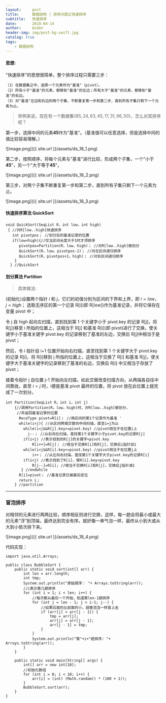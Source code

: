 ```yaml
---
layout:     post
title:      数据结构 | 排序问题之快速排序
subtitle:   快速排序
date:       2018-04-14
author:     Aiden
header-img: img/post-bg-swift.jpg
catalog: true 			
tags:								
    - 数据结构
---
```


#### 思想:

"快速排序"的思想很简单，整个排序过程只需要三步：
```
（1）在数据集之中，选择一个元素作为"基准"（pivot）。
（2）所有小于"基准"的元素，都移到"基准"的左边；所有大于"基准"的元素，都移到"基准"的右边。
（3）对"基准"左边和右边的两个子集，不断重复第一步和第二步，直到所有子集只剩下一个元素为止。
```



> 举例来说，现在有一个数据集$\{85, 24, 63, 45, 17, 31, 96, 50\}$，怎么对其排序呢？

第一步，选择中间的元素**45**作为"基准"。（基准值可以任意选择，但是选择中间的值比较容易理解。）

![image.png]({{ site.url }}/assets/ds_18_1.png)


第二步，按照顺序，将每个元素与"基准"进行比较，形成两个子集，一个"小于**45**"，另一个"大于等于**45**"。

![image.png]({{ site.url }}/assets/ds_18_2.png)


第三步，对两个子集不断重复第一步和第二步，直到所有子集只剩下一个元素为止。

![image.png]({{ site.url }}/assets/ds_18_3.png)


#### 快速排序算法 QuickSort

```
void QuickSort(SeqList R，int low，int high)  
 { //对R[low..high]快速排序  
   int pivotpos； //划分后的基准记录的位置  
   if(low<high){//仅当区间长度大于1时才须排序  
      pivotpos=Partition(R，low，high)； //对R[low..high]做划分  
      QuickSort(R，low，pivotpos-1)； //对左区间递归排序  
      QuickSort(R，pivotpos+1，high)； //对右区间递归排序  
    }  
  } //QuickSort  
```


#### 划分算法 Partition

> 具体做法:

(初始化)设置两个指针 $i$ 和 $j$，它们的初值分别为区间的下界和上界，即 $i=low$，$j=high$；
选取无序区的第一个记录 R[i](即 R[low])作为基准记录，并将它保存在变量 pivot 中；

令 j 自 high 起向左扫描，直到找到第 1 个关键字小于 pivot.key 的记录 R[j]，将 R[j])移至 i 所指的位置上，这相当于 R[j] 和基准 R[i](即 pivot)进行了交换，使关键字小于基准关键字 pivot.key 的记录移到了基准的左边，交换后 R[j]中相当于是 pivot；

然后，令 i 指针自 i+1 位置开始向右扫描，直至找到第 1 个关键字大于 pivot.key 的记录 R[i]，将 R[i]移到 j 所指的位置上，这相当于交换了 R[i] 和基准 R[j]，使关键字大于基准关键字的记录移到了基准的右边，交换后 R[i] 中又相当于存放了 pivot；

接着令指针 j 自位置 j-1 开始向左扫描，如此交替改变扫描方向，从两端各自往中间靠拢，直至 $i=j$ 时，i便是基准 pivot 最终的位置，将 pivot 放在此位置上就完成了一次划分。

```
int Partition(SeqList R，int i，int j)  
    {//调用Partition(R，low，high)时，对R[low..high]做划分，  
     //并返回基准记录的位置  
      ReceType pivot=R[i]； //用区间的第1个记录作为基准 '  
      while(i<j){ //从区间两端交替向中间扫描，直至i=j为止  
        while(i<j&&R[j].key>=pivot.key) //pivot相当于在位置i上  
          j--； //从右向左扫描，查找第1个关键字小于pivot.key的记录R[j]  
        if(i<j) //表示找到的R[j]的关键字<pivot.key  
            R[i++]=R[j]； //相当于交换R[i]和R[j]，交换后i指针加1  
        while(i<j&&R[i].key<=pivot.key) //pivot相当于在位置j上  
            i++； //从左向右扫描，查找第1个关键字大于pivot.key的记录R[i]  
        if(i<j) //表示找到了R[i]，使R[i].key>pivot.key  
            R[j--]=R[i]; //相当于交换R[i]和R[j]，交换后j指针减1  
       } //endwhile  
      R[i]=pivot； //基准记录已被最后定位  
      return i；  
    } //partition  
```

---

### 冒泡排序

对相邻的元素进行两两比较，顺序相反则进行交换，这样，每一趟会将最小或最大的元素“浮”到顶端，最终达到完全有序。就好像一串气泡一样，最终从小到大或从大到小依次排下来。

![image.png]({{ site.url }}/assets/ds_18_4.png)

代码实现：

```
import java.util.Arrays;

public class BubbleSort {
    public static void sort(int[] arr) {
        int len = arr.length;
        int tmp;
        System.out.println("原始顺序： "+ Arrays.toString(arr));
        //i表示第几趟排序
        for (int i = 1; i < len; i++) {
            //每次都从最后一个开始，知道第len-1趟排序
            for (int j = len - 1; j > i-1; j--) {
                //如果后面的比前面的小，就像泡泡一样冒上去
                if (arr[j] < arr[j - 1]) {
                    tmp = arr[j];
                    arr[j] = arr[j - 1];
                    arr[j - 1] = tmp;
                }
            }
            System.out.println("第"+i+"趟排序: "+ Arrays.toString(arr));
        }
    }

    public static void main(String[] args) {
        int[] arr = new int[10];
        //初始化数组
        for (int i = 0; i < 10; i++) {
            arr[i] = (int) (Math.random() * (100 + 1));
        }
        BubbleSort.sort(arr);
    }
}
```
